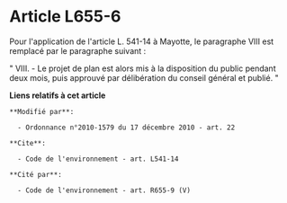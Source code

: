 # Article L655-6

Pour l'application de l'article L. 541-14 à Mayotte, le paragraphe VIII est remplacé par le paragraphe suivant : 

" VIII. - Le projet de plan est alors mis à la disposition du public pendant deux mois, puis approuvé par délibération du
conseil général et publié. "

**Liens relatifs à cet article**

	**Modifié par**:

	  - Ordonnance n°2010-1579 du 17 décembre 2010 - art. 22

	**Cite**:

	  - Code de l'environnement - art. L541-14

	**Cité par**:

	  - Code de l'environnement - art. R655-9 (V)
